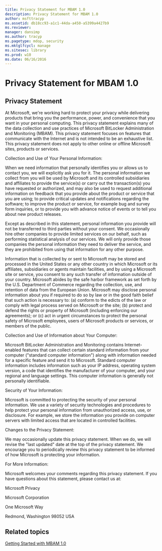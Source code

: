 ```yaml
---
title: Privacy Statement for MBAM 1.0
description: Privacy Statement for MBAM 1.0
author: msfttracyp
ms.assetid: db18cc93-a1c1-44da-a450-a5399a4427b9
ms.reviewer: 
manager: dansimp
ms.author: tracyp
ms.pagetype: mdop, security
ms.mktglfcycl: manage
ms.sitesec: library
ms.prod: w10
ms.date: 06/16/2016
---
```



# Privacy Statement for MBAM 1.0


## Privacy Statement


At Microsoft, we're working hard to protect your privacy while delivering products that bring you the performance, power, and convenience that you want in your personal computing. This privacy statement explains many of the data collection and use practices of Microsoft BitLocker Administration and Monitoring (MBAM). This privacy statement focuses on features that communicate with the Internet and is not intended to be an exhaustive list. This privacy statement does not apply to other online or offline Microsoft sites, products or services.

Collection and Use of Your Personal Information:

When we need information that personally identifies you or allows us to contact you, we will explicitly ask you for it. The personal information we collect from you will be used by Microsoft and its controlled subsidiaries and affiliates to provide the service(s) or carry out the transaction(s) you have requested or authorized, and may also be used to request additional information on feedback that you provide about the product or service that you are using; to provide critical updates and notifications regarding the software; to improve the product or service, for example bug and survey form inquiries, or to provide you with advance notice of events or to tell you about new product releases.

Except as described in this statement, personal information you provide will not be transferred to third parties without your consent. We occasionally hire other companies to provide limited services on our behalf, such as performing statistical analysis of our services. We will only provide those companies the personal information they need to deliver the service, and they are prohibited from using that information for any other purpose.

Information that is collected by or sent to Microsoft may be stored and processed in the United States or any other country in which Microsoft or its affiliates, subsidiaries or agents maintain facilities, and by using a Microsoft site or service, you consent to any such transfer of information outside of your country. Microsoft abides by the safe harbor framework as set forth by the U.S. Department of Commerce regarding the collection, use, and retention of data from the European Union. Microsoft may disclose personal information about you if required to do so by law or in the good faith belief that such action is necessary to: (a) conform to the edicts of the law or comply with legal process served on Microsoft or the site; (b) protect and defend the rights or property of Microsoft (including enforcing our agreements); or (c) act in urgent circumstances to protect the personal safety of Microsoft employees, users of Microsoft products or services, or members of the public.

Collection and Use of Information about Your Computer:

Microsoft BitLocker Administration and Monitoring contains Internet-enabled features that can collect certain standard information from your computer ("standard computer information") along with information needed for a specific feature and send it to Microsoft. Standard computer information includes information such as your IP address, operating system version, a code that identifies the manufacturer of your computer, and your regional and language settings. This computer information is generally not personally identifiable.

Security of Your Information:

Microsoft is committed to protecting the security of your personal information. We use a variety of security technologies and procedures to help protect your personal information from unauthorized access, use, or disclosure. For example, we store the information you provide on computer servers with limited access that are located in controlled facilities.

Changes to the Privacy Statement:

We may occasionally update this privacy statement. When we do, we will revise the "last updated" date at the top of the privacy statement. We encourage you to periodically review this privacy statement to be informed of how Microsoft is protecting your information.

For More Information:

Microsoft welcomes your comments regarding this privacy statement. If you have questions about this statement, please contact us at:

Microsoft Privacy

Microsoft Corporation

One Microsoft Way

Redmond, Washington 98052 USA

## Related topics


[Getting Started with MBAM 1.0](getting-started-with-mbam-10.md)

 

 





